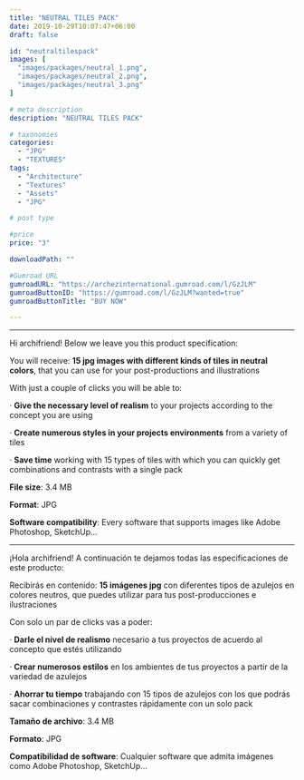 ```yaml
---
title: "NEUTRAL TILES PACK"
date: 2019-10-29T10:07:47+06:00
draft: false

id: "neutraltilespack"
images: [
  "images/packages/neutral_1.png",
  "images/packages/neutral_2.png",
  "images/packages/neutral_3.png"
]

# meta description
description: "NEUTRAL TILES PACK"

# taxonomies
categories:
  - "JPG"
  - "TEXTURES"
tags:
  - "Architecture"
  - "Textures"
  - "Assets"
  - "JPG"

# post type

#price
price: "3"

downloadPath: ""

#Gumroad URL
gumroadURL: "https://archezinternational.gumroad.com/l/GzJLM"
gumroadButtonID: "https://gumroad.com/l/GzJLM?wanted=true"
gumroadButtonTitle: "BUY NOW"

---
```


___

Hi archifriend! Below we leave you this product specification:

You will receive: **15 jpg images with different kinds of tiles in neutral colors**, that you can use for your post-productions and illustrations

With just a couple of clicks you will be able to:

· **Give the necessary level of realism** to your projects according to the concept you are using

· **Create numerous styles in your projects environments** from a variety of tiles

· **Save time** working with 15 types of tiles with which you can quickly get combinations and contrasts with a single pack

**File size**: 3.4 MB

**Format**: JPG

**Software compatibility**: Every software that supports images like Adobe Photoshop, SketchUp...

_____

¡Hola archifriend! A continuación te dejamos todas las especificaciones de este producto:

Recibirás en contenido: **15 imágenes jpg** con diferentes tipos de azulejos en colores neutros, que puedes utilizar para tus post-producciones e ilustraciones

Con solo un par de clicks vas a poder:

· **Darle el nivel de realismo** necesario a tus proyectos de acuerdo al concepto que estés utilizando

· **Crear numerosos estilos** en los ambientes de tus proyectos a partir de la variedad de azulejos

· **Ahorrar tu tiempo** trabajando con 15 tipos de azulejos con los que podrás sacar combinaciones y contrastes rápidamente con un solo pack

**Tamaño de archivo**: 3.4 MB

**Formato**: JPG

**Compatibilidad de software**: Cualquier software que admita imágenes como Adobe Photoshop, SketchUp...